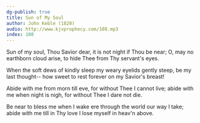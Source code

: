 ```yaml
---
dg-publish: true
title: Sun of My Soul
author: John Keble (1820)
audio: http://www.kjvprophecy.com/108.mp3
index: 108
---
```


Sun of my soul, Thou Savior dear,
it is not night if Thou be near;
O, may no earthborn cloud arise,
to hide Thee from Thy servant's eyes.

When the soft dews of kindly sleep
my weary eyelids gently steep,
be my last thought-- how sweet to rest
forever on my Savior's breast!

Abide with me from morn till eve,
for without Thee I cannot live;
abide with me when night is nigh,
for without Thee I dare not die.

Be near to bless me when I wake
ere through the world our way I take;
abide with me till in Thy love
I lose myself in heav'n above.